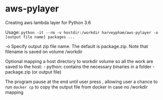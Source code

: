 # aws-pylayer

Creating aws lambda layer for Python 3.6

Usage: `python -it --rm -v hostdir:/workdir harveypham/aws-pylayer -o [output file name] packages ...`

-o    Specify output zip file name. The default is package.zip. Note that filename is saved on volume /workdir

Optional mapping a host directory to workdir volume so all the work are saved to the host:
    - python: contains the necessary binaries in a folder
	- package.zip (or output file)

The program pause at the end until user press <Enter>, allowing user a chance to run `docker cp` to copy the output file from docker in case no /workdir mapping
